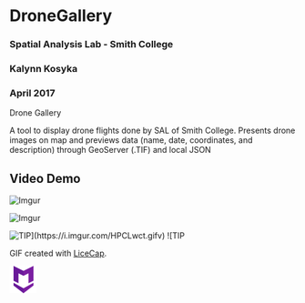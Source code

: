# DroneGallery

### Spatial Analysis Lab - Smith College
### Kalynn Kosyka 
### April 2017

Drone Gallery

A tool to display drone flights done by SAL of Smith College.
Presents drone images on map and previews data (name, date, coordinates, and description) through GeoServer (.TIF) and local JSON

## Video Demo 

![Imgur](http://i.imgur.com/HPCLwct.gif)

![Imgur](http://i.imgur.com/zTONrOD.jpg)


![TIP$](https://i.imgur.com/HPCLwct.gifv)
![TIP$](https://i.imgur.com/rMmC0ST.gif?1)

GIF created with [LiceCap](http://www.cockos.com/licecap/).

[logo]: https://github.com/adam-p/markdown-here/raw/master/src/common/images/icon48.png "Logo Title Text 2"

![alt text](https://github.com/adam-p/markdown-here/raw/master/src/common/images/icon48.png "Logo Title Text 1")

